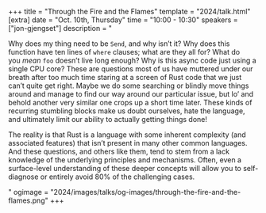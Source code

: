 +++
title = "Through the Fire and the Flames"
template = "2024/talk.html"
[extra]
  date = "Oct. 10th, Thursday"
  time = "10:00 - 10:30"
  speakers = ["jon-gjengset"]
  description = "<p>Why does my thing need to be <code>Send</code>, and why isn’t it? Why does this function have ten lines of <code>where</code> clauses; what are they all for? What do you <em>mean</em> <code>foo</code> doesn’t live long enough? Why is this async code just using a single CPU core? These are questions most of us have muttered under our breath after too much time staring at a screen of Rust code that we just can’t quite get right. Maybe we do some searching or blindly move things around and manage to find our way around our particular issue, but lo’ and behold another very similar one crops up a short time later. These kinds of recurring stumbling blocks make us doubt ourselves, hate the language, and ultimately limit our ability to actually getting things done!</p><p>The reality is that Rust is a language with some inherent complexity (and associated features) that isn’t present in many other common languages. And these questions, and others like them, tend to stem from a lack knowledge of the underlying principles and mechanisms. Often, even a surface-level understanding of these deeper concepts will allow you to self-diagnose or entirely avoid 80% of the challenging cases.</p>"
  ogimage = "2024/images/talks/og-images/through-the-fire-and-the-flames.png"
+++
